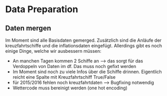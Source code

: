 # Data Preparation

## Daten mergen
Im Moment sind alle Basisdaten gemerged. Zusätzlich sind die Anläufe der kreuzfahrtschiffe und die inflationsdaten eingefügt. Allerdings gibt es noch einige Dinge, welche wir ausbessern müssen:
- An manchen Tagen kommen 2 Schiffe an --> das sorgt für das Verdoppeln von Daten im df. Das muss noch gefixt werden 
- Im Moment sind noch zu viele Infos über die Schiffe drinnen. Eigentlich reicht eine Spalte mit Kreuzfahrtschiff True/False
- für 2015/2016 fehlen noch kreuzfahrtdaten --> Bugfixing notwendig
- Wettercode muss bereinigt werden (one hot encoding)

